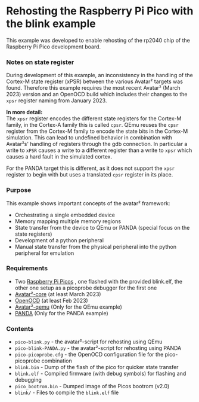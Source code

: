 # Rehosting the Raspberry Pi Pico with the blink example

This example was developed to enable rehosting of the rp2040 chip of the Raspberry Pi Pico
development board.

### Notes on state register

During development of this example, an inconsistency in the handling of the Cortex-M state register (xPSR) between the various Avatar² targets was found.
Therefore this example requires the most recent Avatar² (March 2023) version and an OpenOCD build which includes their changes to the `xpsr` register naming from January 2023.

__In more detail:__  
The `xpsr` register encodes the different state registers for the Cortex-M family, in the Cortex-A family this is called `cpsr`.
QEmu reuses the `cpsr` register from the Cortex-M family to encode the state bits in the Cortex-M simulation.
This can lead to undefined behavior in combination with Avatar²s' handling of registers through the gdb connection.
In particular a write to `xPSR` causes a write to a different register than a write to `xpsr` which causes a hard fault in the simulated cortex.

For the PANDA target this is different, as it does not support the `xpsr` register to begin with but uses a translated `cpsr` register in its place.

### Purpose

This example shows important concepts of the avatar² framework:
* Orchestrating a single embedded device
* Memory mapping multiple memory regions
* State transfer from the device to QEmu or PANDA (special focus on the state registers)
* Development of a python peripheral
* Manual state transfer from the physical peripheral into the python peripheral for emulation

### Requirements
- Two [Raspberry Pi Picos](https://www.raspberrypi.com/products/raspberry-pi-pico/)
  , one flashed with the provided blink.elf, the other one setup as a picoprobe debugger for the first one
- [Avatar²-core](https://github.com/avatartwo/avatar2) (at least March 2023)
- [OpenOCD](http://openocd.org/) (at least Feb 2023)
- [Avatar²-qemu](https://github.com/avatartwo/avatar-qemu) (Only for the QEmu example)
- [PANDA](https://github.com/panda-re/panda) (Only for the PANDA example)

### Contents
- `pico-blink.py` - the avatar²-script for rehosting using QEmu
- `pico-blink-PANDA.py` - the avatar²-script for rehosting using PANDA
- `pico-picoprobe.cfg` - the OpenOCD configuration file for the pico-picoprobe combination
- `blink.bin` - Dump of the flash of the pico for quicker state transfer
- `blink.elf` - Compiled firmware (with debug symbols) for flashing and debugging
- `pico_bootrom.bin` - Dumped image of the Picos bootrom (v2.0)
- `blink/` - Files to compile the  `blink.elf` file
